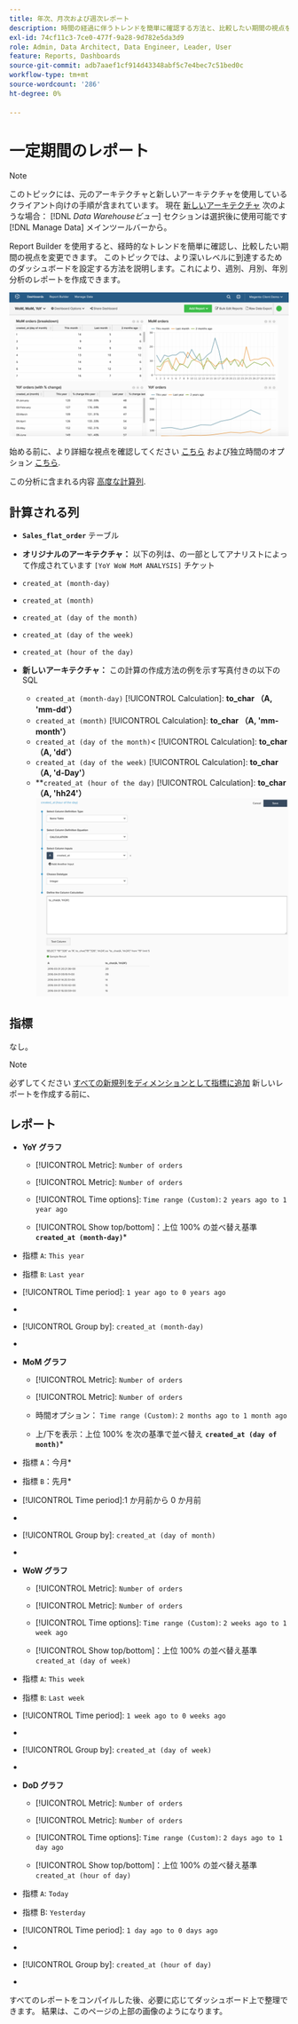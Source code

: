 ```yaml
---
title: 年次、月次および週次レポート
description: 時間の経過に伴うトレンドを簡単に確認する方法と、比較したい期間の視点を変更する方法を説明します。
exl-id: 74cf11c3-7ce0-477f-9a28-9d782e5da3d9
role: Admin, Data Architect, Data Engineer, Leader, User
feature: Reports, Dashboards
source-git-commit: adb7aaef1cf914d43348abf5c7e4bec7c51bed0c
workflow-type: tm+mt
source-wordcount: '286'
ht-degree: 0%

---
```


# 一定期間のレポート

>[!NOTE]
>
>このトピックには、元のアーキテクチャと新しいアーキテクチャを使用しているクライアント向けの手順が含まれています。 現在 [新しいアーキテクチャ](../../administrator/account-management/new-architecture.md) 次のような場合： [!DNL _Data Warehouseビュー_] セクションは選択後に使用可能です [!DNL Manage Data] メインツールバーから。

Report Builder を使用すると、経時的なトレンドを簡単に確認し、比較したい期間の視点を変更できます。 このトピックでは、より深いレベルに到達するためのダッシュボードを設定する方法を説明します。これにより、週別、月別、年別分析のレポートを作成できます。

![](../../assets/Wow__mom__yoy.png)

始める前に、より詳細な視点を確認してください [こちら](../../tutorials/using-visual-report-builder.md) および独立時間のオプション [こちら](../../tutorials/time-options-visual-rpt-bldr.md).

この分析に含まれる内容 [高度な計算列](../data-warehouse-mgr/adv-calc-columns.md).

## 計算される列

* **`Sales_flat_order`** テーブル
* **オリジナルのアーキテクチャ：** 以下の列は、の一部としてアナリストによって作成されています `[YoY WoW MoM ANALYSIS]` チケット
* `created_at (month-day)`
* `created_at (month)`
* `created_at (day of the month)`
* `created_at (day of the week)`
* `created_at (hour of the day)`

* **新しいアーキテクチャ：** この計算の作成方法の例を示す写真付きの以下の SQL
   * `created_at (month-day)` [!UICONTROL Calculation]: **to_char （A, &#39;mm-dd&#39;）**
   * `created_at (month)` [!UICONTROL Calculation]: **to_char （A, &#39;mm-month&#39;）**
   * `created_at (day of the month)`&lt; [!UICONTROL Calculation]: **to_char （A, &#39;dd&#39;）**
   * `created_at (day of the week)` [!UICONTROL Calculation]: **to_char （A, &#39;d-Day&#39;）**
   * **`created_at (hour of the day)` [!UICONTROL Calculation]: **to_char （A, &#39;hh24&#39;）**
     ![](../../assets/new-arch-create-calc.png)

## 指標

なし。

>[!NOTE]
>
>必ずしてください [すべての新規列をディメンションとして指標に追加](../data-warehouse-mgr/manage-data-dimensions-metrics.md) 新しいレポートを作成する前に、

## レポート

* **YoY グラフ**
   * [!UICONTROL Metric]: `Number of orders`

   * [!UICONTROL Metric]: `Number of orders`
   * [!UICONTROL Time options]: `Time range (Custom)`: `2 years ago to 1 year ago`

   * [!UICONTROL Show top/bottom]：上位 100% の並べ替え基準 **`created_at (month-day)`***

* 指標 `A`: `This year`
* 指標 `B`: `Last year`
* [!UICONTROL Time period]: `1 year ago to 0 years ago`
* 
  [!UICONTROL Interval]: `None`
* [!UICONTROL Group by]: `created_at (month-day)`
* 
  [!UICONTROL Chart Type]: `Line`

* **MoM グラフ**
   * [!UICONTROL Metric]: `Number of orders`

   * [!UICONTROL Metric]: `Number of orders`
   * 時間オプション： `Time range (Custom)`: `2 months ago to 1 month ago`

   * 上/下を表示：上位 100% を次の基準で並べ替え **`created_at (day of month)`***

* 指標 `A`：今月*
* 指標 `B`：先月*
* [!UICONTROL Time period]:1 か月前から 0 か月前
* 
  [!UICONTROL Interval]: None
* [!UICONTROL Group by]: `created_at (day of month)`
* 
  [!UICONTROL Chart Type]: Line

* **WoW グラフ**
   * [!UICONTROL Metric]: `Number of orders`

   * [!UICONTROL Metric]: `Number of orders`
   * [!UICONTROL Time options]: `Time range (Custom)`: `2 weeks ago to 1 week ago`

   * [!UICONTROL Show top/bottom]：上位 100% の並べ替え基準 `created_at (day of week)`

* 指標 `A`: `This week`
* 指標 `B`: `Last week`
* [!UICONTROL Time period]: `1 week ago to 0 weeks ago`
* 
  [!UICONTROL Interval]: `None`
* [!UICONTROL Group by]: `created_at (day of week)`
* 
  [!UICONTROL Chart Type]: `Line`

* **DoD グラフ**
   * [!UICONTROL Metric]: `Number of orders`

   * [!UICONTROL Metric]: `Number of orders`
   * [!UICONTROL Time options]: `Time range (Custom)`: `2 days ago to 1 day ago`

   * [!UICONTROL Show top/bottom]：上位 100% の並べ替え基準 `created_at (hour of day)`

* 指標 `A`: `Today`
* 指標 B: `Yesterday`
* [!UICONTROL Time period]: `1 day ago to 0 days ago`
* 
  [!UICONTROL Interval]: `None`
* [!UICONTROL Group by]: `created_at (hour of day)`
* 
  [!UICONTROL Chart Type]: `Line`

すべてのレポートをコンパイルした後、必要に応じてダッシュボード上で整理できます。 結果は、このページの上部の画像のようになります。
